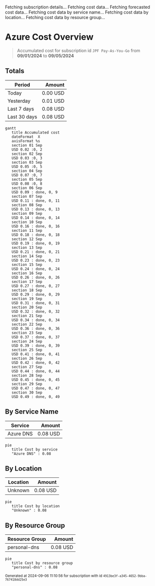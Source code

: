 Fetching subscription details...
Fetching cost data...
Fetching forecasted cost data...
Fetching cost data by service name...
Fetching cost data by location...
Fetching cost data by resource group...
# Azure Cost Overview

> Accumulated cost for subscription id `JPF Pay-As-You-Go` from **09/01/2024** to **09/05/2024**

## Totals

|Period|Amount|
|---|---:|
|Today|0.00 USD|
|Yesterday|0.01 USD|
|Last 7 days|0.08 USD|
|Last 30 days|0.08 USD|

```mermaid
gantt
   title Accumulated cost
   dateFormat  X
   axisFormat %s
   section 01 Sep
   USD 0.02 :0, 2
   section 02 Sep
   USD 0.03 :0, 3
   section 03 Sep
   USD 0.05 :0, 5
   section 04 Sep
   USD 0.07 :0, 7
   section 05 Sep
   USD 0.08 :0, 8
   section 06 Sep
   USD 0.09 : done, 0, 9
   section 07 Sep
   USD 0.11 : done, 0, 11
   section 08 Sep
   USD 0.13 : done, 0, 13
   section 09 Sep
   USD 0.14 : done, 0, 14
   section 10 Sep
   USD 0.16 : done, 0, 16
   section 11 Sep
   USD 0.18 : done, 0, 18
   section 12 Sep
   USD 0.19 : done, 0, 19
   section 13 Sep
   USD 0.21 : done, 0, 21
   section 14 Sep
   USD 0.23 : done, 0, 23
   section 15 Sep
   USD 0.24 : done, 0, 24
   section 16 Sep
   USD 0.26 : done, 0, 26
   section 17 Sep
   USD 0.27 : done, 0, 27
   section 18 Sep
   USD 0.29 : done, 0, 29
   section 19 Sep
   USD 0.31 : done, 0, 31
   section 20 Sep
   USD 0.32 : done, 0, 32
   section 21 Sep
   USD 0.34 : done, 0, 34
   section 22 Sep
   USD 0.36 : done, 0, 36
   section 23 Sep
   USD 0.37 : done, 0, 37
   section 24 Sep
   USD 0.39 : done, 0, 39
   section 25 Sep
   USD 0.41 : done, 0, 41
   section 26 Sep
   USD 0.42 : done, 0, 42
   section 27 Sep
   USD 0.44 : done, 0, 44
   section 28 Sep
   USD 0.45 : done, 0, 45
   section 29 Sep
   USD 0.47 : done, 0, 47
   section 30 Sep
   USD 0.49 : done, 0, 49
```

## By Service Name

|Service|Amount|
|---|---:|
|Azure DNS|0.08 USD|

```mermaid
pie
   title Cost by service
   "Azure DNS" : 0.08
```

## By Location

|Location|Amount|
|---|---:|
|Unknown|0.08 USD|

```mermaid
pie
   title Cost by location
   "Unknown" : 0.08
```

## By Resource Group

|Resource Group|Amount|
|---|---:|
|personal-dns|0.08 USD|

```mermaid
pie
   title Cost by resource group
   "personal-dns" : 0.08
```

<sup>Generated at 2024-09-06 11:10:56 for subscription with id `4913be3f-a345-4652-9bba-767418dd25e3`</sup>
